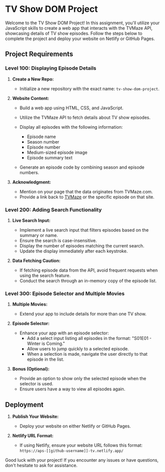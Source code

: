 # TV Show DOM Project

Welcome to the TV Show DOM Project! In this assignment, you'll utilize your JavaScript skills to create a web app that interacts with the TVMaze API, showcasing details of TV show episodes. Follow the steps below to complete the project and deploy your website on Netlify or GitHub Pages.

## Project Requirements

### Level 100: Displaying Episode Details

1. **Create a New Repo:**

   - Initialize a new repository with the exact name: `tv-show-dom-project`.

2. **Website Content:**

   - Build a web app using HTML, CSS, and JavaScript.
   - Utilize the TVMaze API to fetch details about TV show episodes.
   - Display all episodes with the following information:

     - Episode name
     - Season number
     - Episode number
     - Medium-sized episode image
     - Episode summary text

   - Generate an episode code by combining season and episode numbers.

3. **Acknowledgment:**
   - Mention on your page that the data originates from TVMaze.com.
   - Provide a link back to [TVMaze](https://www.tvmaze.com) or the specific episode on that site.

### Level 200: Adding Search Functionality

1. **Live Search Input:**

   - Implement a live search input that filters episodes based on the summary or name.
   - Ensure the search is case-insensitive.
   - Display the number of episodes matching the current search.
   - Update the display immediately after each keystroke.

2. **Data Fetching Caution:**
   - If fetching episode data from the API, avoid frequent requests when using the search feature.
   - Conduct the search through an in-memory copy of the episode list.

### Level 300: Episode Selector and Multiple Movies

1. **Multiple Movies:**

   - Extend your app to include details for more than one TV show.

2. **Episode Selector:**

   - Enhance your app with an episode selector:
     - Add a select input listing all episodes in the format: "S01E01 - Winter is Coming."
     - Allow users to jump quickly to a selected episode.
     - When a selection is made, navigate the user directly to that episode in the list.

3. **Bonus (Optional):**
   - Provide an option to show only the selected episode when the selector is used.
   - Ensure users have a way to view all episodes again.

## Deployment

1. **Publish Your Website:**

   - Deploy your website on either Netlify or GitHub Pages.

2. **Netlify URL Format:**
   - If using Netlify, ensure your website URL follows this format:
     `https://aps-[[github-username]]-tv.netlify.app/`

Good luck with your project! If you encounter any issues or have questions, don't hesitate to ask for assistance.
